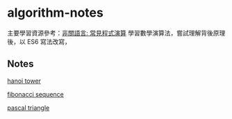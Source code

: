 # algorithm-notes
主要學習資源參考：[非關語言: 常見程式演算](http://openhome.cc/Gossip/AlgorithmGossip/index.html)
學習數學演算法，嘗試理解背後原理後，以 ES6 寫法改寫，

## Notes

 [hanoi tower](https://github.com/duncan60/algorithm-notes/blob/master/hanoiTower.md)
 
 [fibonacci sequence](https://github.com/duncan60/algorithm-notes/blob/master/fibonacciSequence.md)
 
 [pascal triangle](https://github.com/duncan60/algorithm-notes/blob/master/pascalTriangle.md)
